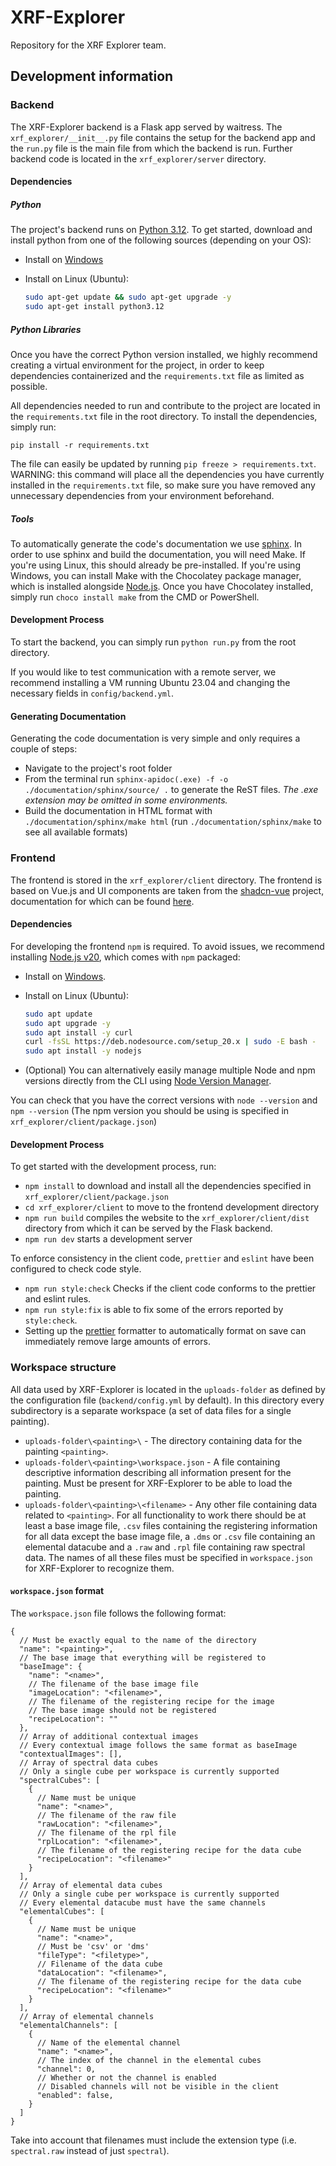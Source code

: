 # XRF-Explorer

Repository for the XRF Explorer team.

## Development information

### Backend

The XRF-Explorer backend is a Flask app served by waitress. The `xrf_explorer/__init__.py` file contains the setup for the backend app and the `run.py` file is the main file from which the backend is run. Further backend code is located in the `xrf_explorer/server` directory.

#### Dependencies

##### Python

The project's backend runs on [Python 3.12](https://docs.python.org/3/whatsnew/3.12.html). To get started, download and install python from one of the following sources (depending on your OS):

- Install on [Windows](https://www.python.org/ftp/python/3.12.3/python-3.12.3-amd64.exe)
- Install on Linux (Ubuntu):

  ```bash
  sudo apt-get update && sudo apt-get upgrade -y
  sudo apt-get install python3.12
  ```

##### Python Libraries

Once you have the correct Python version installed, we highly recommend creating a virtual environment for the project, in order to keep dependencies containerized and the `requirements.txt` file as limited as possible.

All dependencies needed to run and contribute to the project are located in the `requirements.txt` file in the root directory. To install the dependencies, simply run:

`pip install -r requirements.txt`

The file can easily be updated by running `pip freeze > requirements.txt`.
WARNING: this command will place all the dependencies you have currently installed in the `requirements.txt` file, so make sure you have removed any unnecessary dependencies from your environment beforehand.

##### Tools

To automatically generate the code's documentation we use [sphinx](https://www.sphinx-doc.org/en/master/). In order to use sphinx and build the documentation, you will need Make.
If you're using Linux, this should already be pre-installed.
If you're using Windows, you can install Make with the Chocolatey package manager, which is installed alongside [Node.js](#dependencies-1). Once you have Chocolatey installed, simply run `choco install make` from the CMD or PowerShell.

#### Development Process

To start the backend, you can simply run `python run.py` from the root directory.

If you would like to test communication with a remote server, we recommend installing a VM running Ubuntu 23.04 and changing the necessary fields in `config/backend.yml`.

#### Generating Documentation

Generating the code documentation is very simple and only requires a couple of steps:

- Navigate to the project's root folder
- From the terminal run `sphinx-apidoc(.exe) -f -o ./documentation/sphinx/source/ .` to generate the ReST files. _The .exe extension may be omitted in some environments._
- Build the documentation in HTML format with `./documentation/sphinx/make html` (run `./documentation/sphinx/make` to see all available formats)

### Frontend

The frontend is stored in the `xrf_explorer/client` directory. The frontend is based on Vue.js and UI components are taken from the [shadcn-vue](https://www.shadcn-vue.com) project, documentation for which can be found [here](https://www.shadcn-vue.com/docs).

#### Dependencies

For developing the frontend `npm` is required. To avoid issues, we recommend installing [Node.js v20](https://nodejs.org/en/download), which comes with `npm` packaged:

- Install on [Windows](https://nodejs.org/dist/v20.12.2/node-v20.12.2-x64.msi).

- Install on Linux (Ubuntu):

    ```bash
    sudo apt update
    sudo apt upgrade -y
    sudo apt install -y curl
    curl -fsSL https://deb.nodesource.com/setup_20.x | sudo -E bash -
    sudo apt install -y nodejs
    ```

- (Optional) You can alternatively easily manage multiple Node and npm versions directly from the CLI using [Node Version Manager](https://github.com/coreybutler/nvm-windows#readme).

You can check that you have the correct versions with `node --version` and `npm --version` (The npm version you should be using is specified in `xrf_explorer/client/package.json`)

#### Development Process

To get started with the development process, run:

- `npm install` to download and install all the dependencies specified in `xrf_explorer/client/package.json`
- `cd xrf_explorer/client` to move to the frontend development directory
- `npm run build` compiles the website to the `xrf_explorer/client/dist` directory from which it can be served by the Flask backend.
- `npm run dev` starts a development server

To enforce consistency in the client code, `prettier` and `eslint` have been configured to check code style.

- `npm run style:check` Checks if the client code conforms to the prettier and eslint rules.
- `npm run style:fix` is able to fix some of the errors reported by `style:check`.
- Setting up the [prettier](https://prettier.io/) formatter to automatically format on save can immediately remove large amounts of errors.

### Workspace structure

All data used by XRF-Explorer is located in the `uploads-folder` as defined by the configuration file (`backend/config.yml` by default). In this directory every subdirectory is a separate workspace (a set of data files for a single painting).

- `uploads-folder\<painting>\` - The directory containing data for the painting `<painting>`.
- `uploads-folder\<painting>\workspace.json` - A file containing descriptive information describing all information present for the painting. Must be present for XRF-Explorer to be able to load the painting.
- `uploads-folder\<painting>\<filename>` - Any other file containing data related to `<painting>`. For all functionality to work there should be at least a base image file, `.csv` files containing the registering information for all data except the base image file, a `.dms` or `.csv` file containing an elemental datacube and a `.raw` and `.rpl` file containing raw spectral data. The names of all these files must be specified in `workspace.json` for XRF-Explorer to recognize them.

#### `workspace.json` format

The `workspace.json` file follows the following format:

```json5
{
  // Must be exactly equal to the name of the directory
  "name": "<painting>",
  // The base image that everything will be registered to
  "baseImage": {
    "name": "<name>",
    // The filename of the base image file
    "imageLocation": "<filename>",
    // The filename of the registering recipe for the image
    // The base image should not be registered
    "recipeLocation": ""
  },
  // Array of additional contextual images
  // Every contextual image follows the same format as baseImage
  "contextualImages": [],
  // Array of spectral data cubes
  // Only a single cube per workspace is currently supported
  "spectralCubes": [
    {
      // Name must be unique
      "name": "<name>",
      // The filename of the raw file
      "rawLocation": "<filename>",
      // The filename of the rpl file
      "rplLocation": "<filename>",
      // The filename of the registering recipe for the data cube
      "recipeLocation": "<filename>"
    }
  ],
  // Array of elemental data cubes
  // Only a single cube per workspace is currently supported
  // Every elemental datacube must have the same channels
  "elementalCubes": [
    {
      // Name must be unique
      "name": "<name>",
      // Must be 'csv' or 'dms'
      "fileType": "<filetype>",
      // Filename of the data cube
      "dataLocation": "<filename>",
      // The filename of the registering recipe for the data cube
      "recipeLocation": "<filename>"
    }
  ],
  // Array of elemental channels
  "elementalChannels": [
    {
      // Name of the elemental channel
      "name": "<name>",
      // The index of the channel in the elemental cubes
      "channel": 0,
      // Whether or not the channel is enabled
      // Disabled channels will not be visible in the client
      "enabled": false,
    }
  ]
}
```

Take into account that filenames must include the extension type (i.e. `spectral.raw` instead of just `spectral`).

